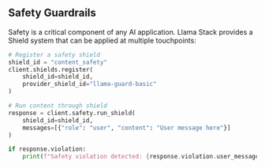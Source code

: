 ## Safety Guardrails

Safety is a critical component of any AI application. Llama Stack provides a Shield system that can be applied at multiple touchpoints:

```python
# Register a safety shield
shield_id = "content_safety"
client.shields.register(
    shield_id=shield_id,
    provider_shield_id="llama-guard-basic"
)

# Run content through shield
response = client.safety.run_shield(
    shield_id=shield_id,
    messages=[{"role": "user", "content": "User message here"}]
)

if response.violation:
    print(f"Safety violation detected: {response.violation.user_message}")
```
